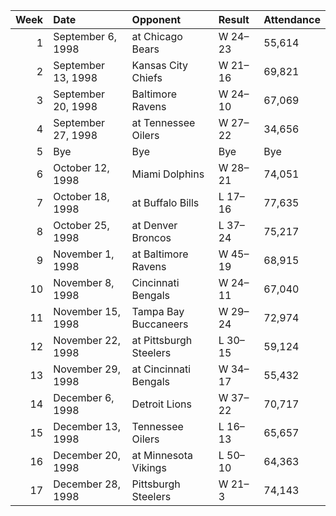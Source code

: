 |   Week | Date               | Opponent               | Result   | Attendance   |
|-------:|:-------------------|:-----------------------|:---------|:-------------|
|      1 | September 6, 1998  | at Chicago Bears       | W 24–23  | 55,614       |
|      2 | September 13, 1998 | Kansas City Chiefs     | W 21–16  | 69,821       |
|      3 | September 20, 1998 | Baltimore Ravens       | W 24–10  | 67,069       |
|      4 | September 27, 1998 | at Tennessee Oilers    | W 27–22  | 34,656       |
|      5 | Bye                | Bye                    | Bye      | Bye          |
|      6 | October 12, 1998   | Miami Dolphins         | W 28–21  | 74,051       |
|      7 | October 18, 1998   | at Buffalo Bills       | L 17–16  | 77,635       |
|      8 | October 25, 1998   | at Denver Broncos      | L 37–24  | 75,217       |
|      9 | November 1, 1998   | at Baltimore Ravens    | W 45–19  | 68,915       |
|     10 | November 8, 1998   | Cincinnati Bengals     | W 24–11  | 67,040       |
|     11 | November 15, 1998  | Tampa Bay Buccaneers   | W 29–24  | 72,974       |
|     12 | November 22, 1998  | at Pittsburgh Steelers | L 30–15  | 59,124       |
|     13 | November 29, 1998  | at Cincinnati Bengals  | W 34–17  | 55,432       |
|     14 | December 6, 1998   | Detroit Lions          | W 37–22  | 70,717       |
|     15 | December 13, 1998  | Tennessee Oilers       | L 16–13  | 65,657       |
|     16 | December 20, 1998  | at Minnesota Vikings   | L 50–10  | 64,363       |
|     17 | December 28, 1998  | Pittsburgh Steelers    | W 21–3   | 74,143       |
